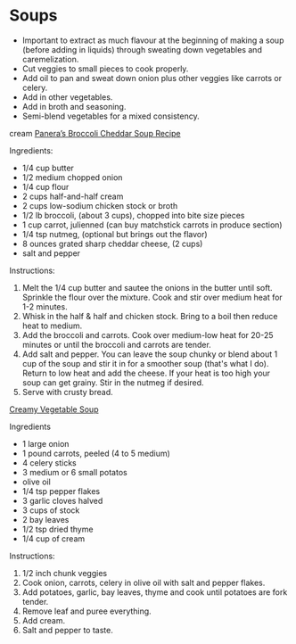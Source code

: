 # Soups

- Important to extract as much flavour at the beginning of making a soup (before adding in liquids) through sweating down vegetables and caremelization.
- Cut veggies to small pieces to cook properly.
- Add oil to pan and sweat down onion plus other veggies like carrots or celery.
- Add in other vegetables.
- Add in broth and seasoning.
- Semi-blend vegetables for a mixed consistency.

cream
[Panera’s Broccoli Cheddar Soup Recipe](https://www.the-girl-who-ate-everything.com/panera-broccoli-cheese-soup/#recipe)

Ingredients:

- 1/4 cup butter
- 1/2 medium chopped onion
- 1/4 cup flour
- 2 cups half-and-half cream
- 2 cups low-sodium chicken stock or broth
- 1/2 lb broccoli, (about 3 cups), chopped into bite size pieces
- 1 cup carrot, julienned (can buy matchstick carrots in produce section)
- 1/4 tsp nutmeg, (optional but brings out the flavor)
- 8 ounces grated sharp cheddar cheese, (2 cups)
- salt and pepper

Instructions:

1. Melt the 1/4 cup butter and sautee the onions in the butter until soft. Sprinkle the flour over the mixture. Cook and stir over medium heat for 1-2 minutes.
2. Whisk in the half & half and chicken stock. Bring to a boil then reduce heat to medium.
3. Add the broccoli and carrots. Cook over medium-low heat for 20-25 minutes or until the broccoli and carrots are tender.
4. Add salt and pepper. You can leave the soup chunky or blend about 1 cup of the soup and stir it in for a smoother soup (that's what I do). Return to low heat and add the cheese. If your heat is too high your soup can get grainy. Stir in the nutmeg if desired.
5. Serve with crusty bread.

[Creamy Vegetable Soup](https://www.inspiredtaste.net/9603/creamy-vegetable-soup-recipe/)

Ingredients

- 1 large onion
- 1 pound carrots, peeled (4 to 5 medium)
- 4 celery sticks
- 3 medium or 6 small potatos
- olive oil
- 1/4 tsp pepper flakes
- 3 garlic cloves halved
- 3 cups of stock
- 2 bay leaves
- 1/2 tsp dried thyme
- 1/4 cup of cream

Instructions:

1. 1/2 inch chunk veggies
2. Cook onion, carrots, celery in olive oil with salt and pepper flakes.
3. Add potatoes, garlic, bay leaves, thyme and cook until potatoes are fork tender.
4. Remove leaf and puree everything.
5. Add cream.
6. Salt and pepper to taste.
